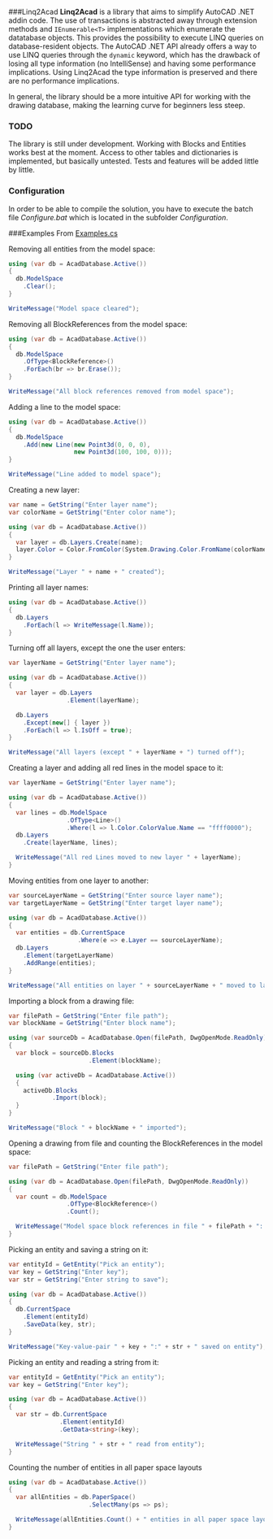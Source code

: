 ###Linq2Acad
**Linq2Acad** is a library that aims to simplify AutoCAD .NET addin code. The use of transactions is abstracted away through extension methods and ```IEnumerable<T>``` implementations which enumerate the datatabase objects. This provides the possibility to execute LINQ queries on database-resident objects. The AutoCAD .NET API already offers a way to use LINQ queries through the ```dynamic``` keyword, which has the drawback of losing all type information (no IntelliSense) and having some performance implications. Using Linq2Acad the type information is preserved and there are no performance implications.

In general, the library should be a more intuitive API for working with the drawing database, making the learning curve for beginners less steep.

### TODO
The library is still under development. Working with Blocks and Entities works best at the moment. Access to other tables and dictionaries is implemented, but basically untested. Tests and features will be added little by little.

### Configuration
In order to be able to compile the solution, you have to execute the batch file *Configure.bat* which is located in the subfolder *Configuration*.

###Examples
From [Examples.cs](https://github.com/wtertinek/Linq2Acad/blob/master/Linq2Acad.Examples/Examples.cs)

Removing all entities from the model space:

```c#
using (var db = AcadDatabase.Active())
{
  db.ModelSpace
    .Clear();
}

WriteMessage("Model space cleared");
```

Removing all BlockReferences from the model space:

```c#
using (var db = AcadDatabase.Active())
{
  db.ModelSpace
    .OfType<BlockReference>()
    .ForEach(br => br.Erase());
}

WriteMessage("All block references removed from model space");
```

Adding a line to the model space:

```c#
using (var db = AcadDatabase.Active())
{
  db.ModelSpace
    .Add(new Line(new Point3d(0, 0, 0),
                  new Point3d(100, 100, 0)));
}

WriteMessage("Line added to model space");
```

Creating a new layer:

```c#
var name = GetString("Enter layer name");
var colorName = GetString("Enter color name");

using (var db = AcadDatabase.Active())
{
  var layer = db.Layers.Create(name);
  layer.Color = Color.FromColor(System.Drawing.Color.FromName(colorName));
}

WriteMessage("Layer " + name + " created");
```

Printing all layer names:

```c#
using (var db = AcadDatabase.Active())
{
  db.Layers
    .ForEach(l => WriteMessage(l.Name));
}
```

Turning off all layers, except the one the user enters:

```c#
var layerName = GetString("Enter layer name");

using (var db = AcadDatabase.Active())
{
  var layer = db.Layers
                .Element(layerName);

  db.Layers
    .Except(new[] { layer })
    .ForEach(l => l.IsOff = true);
}

WriteMessage("All layers (except " + layerName + ") turned off");
```

Creating a layer and adding all red lines in the model space to it:

```c#
var layerName = GetString("Enter layer name");

using (var db = AcadDatabase.Active())
{
  var lines = db.ModelSpace
                .OfType<Line>()
                .Where(l => l.Color.ColorValue.Name == "ffff0000");
  db.Layers
    .Create(layerName, lines);

  WriteMessage("All red Lines moved to new layer " + layerName);
}
```

Moving entities from one layer to another:

```c#
var sourceLayerName = GetString("Enter source layer name");
var targetLayerName = GetString("Enter target layer name");

using (var db = AcadDatabase.Active())
{
  var entities = db.CurrentSpace
                   .Where(e => e.Layer == sourceLayerName);
  db.Layers
    .Element(targetLayerName)
    .AddRange(entities);
}

WriteMessage("All entities on layer " + sourceLayerName + " moved to layer " + targetLayerName);
```

Importing a block from a drawing file:

```c#
var filePath = GetString("Enter file path");
var blockName = GetString("Enter block name");

using (var sourceDb = AcadDatabase.Open(filePath, DwgOpenMode.ReadOnly))
{
  var block = sourceDb.Blocks
                      .Element(blockName);

  using (var activeDb = AcadDatabase.Active())
  {
    activeDb.Blocks
            .Import(block);
  }
}

WriteMessage("Block " + blockName + " imported");
```

Opening a drawing from file and counting the BlockReferences in the model space:

```c#
var filePath = GetString("Enter file path");

using (var db = AcadDatabase.Open(filePath, DwgOpenMode.ReadOnly))
{
  var count = db.ModelSpace
                .OfType<BlockReference>()
                .Count();

  WriteMessage("Model space block references in file " + filePath + ": " + count);
}
```

Picking an entity and saving a string on it:

```c#
var entityId = GetEntity("Pick an entity");
var key = GetString("Enter key");
var str = GetString("Enter string to save");

using (var db = AcadDatabase.Active())
{
  db.CurrentSpace
    .Element(entityId)
    .SaveData(key, str);
}

WriteMessage("Key-value-pair " + key + ":" + str + " saved on entity");
```

Picking an entity and reading a string from it:

```c#
var entityId = GetEntity("Pick an entity");
var key = GetString("Enter key");

using (var db = AcadDatabase.Active())
{
  var str = db.CurrentSpace
              .Element(entityId)
              .GetData<string>(key);

  WriteMessage("String " + str + " read from entity");
}
```

Counting the number of entities in all paper space layouts

```c#
using (var db = AcadDatabase.Active())
{
  var allEntities = db.PaperSpace()
                      .SelectMany(ps => ps);

  WriteMessage(allEntities.Count() + " entities in all paper space layouts");
}
